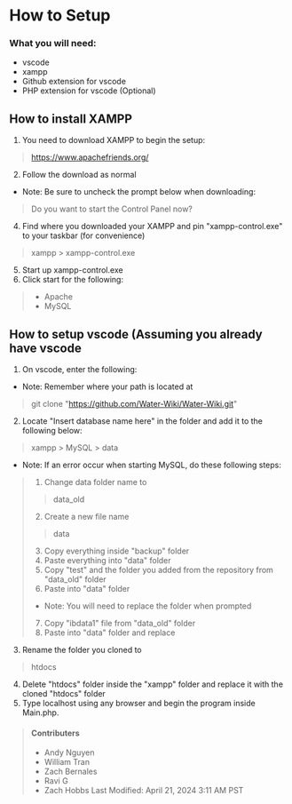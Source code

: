 # How to Setup

### What you will need:
- vscode
- xampp
- Github extension for vscode
- PHP extension for vscode (Optional)

## How to install XAMPP

1. You need to download XAMPP to begin the setup:

> https://www.apachefriends.org/

2. Follow the download as normal
- Note: Be sure to uncheck the prompt below when downloading:
> Do you want to start the Control Panel now?

4. Find where you downloaded your XAMPP and pin "xampp-control.exe" to your taskbar (for convenience)
> xampp > xampp-control.exe

5. Start up xampp-control.exe
6. Click start for the following:
> - Apache
> - MySQL

## How to setup vscode (Assuming you already have vscode
1. On vscode, enter the following:
- Note: Remember where your path is located at
> git clone "https://github.com/Water-Wiki/Water-Wiki.git"

2. Locate "Insert database name here" in the folder and add it to the following below:
> xampp > MySQL > data

- Note: If an error occur when starting MySQL, do these following steps:
> 1. Change data folder name to
>> data_old
>
> 2. Create a new file name
>> data
>
> 3. Copy everything inside "backup" folder
> 4. Paste everything into "data" folder
> 5. Copy "test" and the folder you added from the repository from "data_old" folder
> 6. Paste into "data" folder
> - Note: You will need to replace the folder when prompted
> 7. Copy "ibdata1" file from "data_old" folder
> 8. Paste into "data" folder and replace

3. Rename the folder you cloned to
> htdocs

4. Delete "htdocs" folder inside the "xampp" folder and replace it with the cloned "htdocs" folder
5. Type localhost using any browser and begin the program inside Main.php.

> #### Contributers
>
> - Andy Nguyen
> - William Tran
> - Zach Bernales
> - Ravi G
> - Zach Hobbs
>  Last Modified: April 21, 2024 3:11 AM PST
